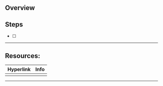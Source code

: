 
## Overview


## Steps

* [ ] 

***

## Resources:

| Hyperlink | Info |
| --------- | ---- |
|           |      |

[^1]: 

***
